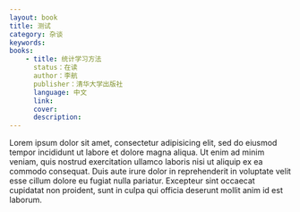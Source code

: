 ```yaml
---
layout: book
title: 测试
category: 杂谈
keywords: 
books:
    - title: 统计学习方法
      status：在读
      author：李航
      publisher：清华大学出版社
      language: 中文
      link: 
      cover: 
      description: 
---
```


Lorem ipsum dolor sit amet, consectetur adipisicing elit, sed do eiusmod
tempor incididunt ut labore et dolore magna aliqua. Ut enim ad minim veniam,
quis nostrud exercitation ullamco laboris nisi ut aliquip ex ea commodo
consequat. Duis aute irure dolor in reprehenderit in voluptate velit esse
cillum dolore eu fugiat nulla pariatur. Excepteur sint occaecat cupidatat non
proident, sunt in culpa qui officia deserunt mollit anim id est laborum.